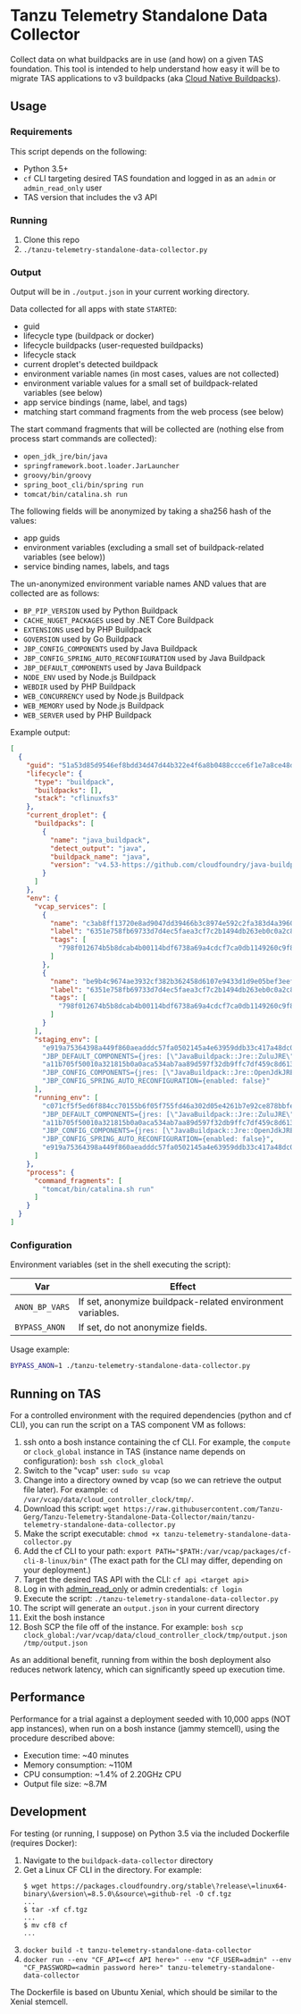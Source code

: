 # Tanzu Telemetry Standalone Data Collector
Collect data on what buildpacks are in use (and how) on a given TAS
foundation. This tool is intended to help understand how easy it will be to
migrate TAS applications to v3 buildpacks (aka [Cloud Native
Buildpacks](https://buildpacks.io/)).

## Usage

### Requirements

This script depends on the following:
- Python 3.5+
- `cf` CLI targeting desired TAS foundation and logged in as an
  `admin` or `admin_read_only` user
- TAS version that includes the v3 API

### Running

1. Clone this repo
1. `./tanzu-telemetry-standalone-data-collector.py`

### Output

Output will be in `./output.json` in your current working directory.

Data collected for all apps with state `STARTED`:
- guid
- lifecycle type (buildpack or docker)
- lifecycle buildpacks (user-requested buildpacks)
- lifecycle stack
- current droplet's detected buildpack
- environment variable names (in most cases, values are not collected)
- environment variable values for a small set of buildpack-related variables (see below)
- app service bindings (name, label, and tags)
- matching start command fragments from the web process (see below)

The start command fragments that will be collected are (nothing else from
process start commands are collected):
- `open_jdk_jre/bin/java `
- `springframework.boot.loader.JarLauncher`
- `groovy/bin/groovy `
- `spring_boot_cli/bin/spring run`
- `tomcat/bin/catalina.sh run`

The following fields will be anonymized by taking a sha256 hash of the values:
- app guids
- environment variables (excluding a small set of buildpack-related variables (see below))
- service binding names, labels, and tags

The un-anonymized environment variable names AND values that are collected are
as follows:
- `BP_PIP_VERSION` used by Python Buildpack
- `CACHE_NUGET_PACKAGES` used by .NET Core Buildpack
- `EXTENSIONS` used by PHP Buildpack
- `GOVERSION` used by Go Buildpack
- `JBP_CONFIG_COMPONENTS` used by Java Buildpack
- `JBP_CONFIG_SPRING_AUTO_RECONFIGURATION` used by Java Buildpack
- `JBP_DEFAULT_COMPONENTS` used by Java Buildpack
- `NODE_ENV` used by Node.js Buildpack
- `WEBDIR` used by PHP Buildpack
- `WEB_CONCURRENCY` used by Node.js Buildpack
- `WEB_MEMORY` used by Node.js Buildpack
- `WEB_SERVER` used by PHP Buildpack

Example output:
```json
[
  {
    "guid": "51a53d85d9546ef8bdd34d47d44b322e4f6a8b0488ccce6f1e7a8ce48d4e51e1",
    "lifecycle": {
      "type": "buildpack",
      "buildpacks": [],
      "stack": "cflinuxfs3"
    },
    "current_droplet": {
      "buildpacks": [
        {
          "name": "java_buildpack",
          "detect_output": "java",
          "buildpack_name": "java",
          "version": "v4.53-https://github.com/cloudfoundry/java-buildpack#526dbcce"
        }
      ]
    },
    "env": {
      "vcap_services": [
        {
          "name": "c3ab8ff13720e8ad9047dd39466b3c8974e592c2fa383d4a3960714caef0c4f2",
          "label": "6351e758fb69733d7d4ec5faea3cf7c2b1494db263eb0c0a2c889b2578114ec4",
          "tags": [
            "798f012674b5b8dcab4b00114bdf6738a69a4cdcf7ca0db1149260c9f81b73f7"
          ]
        },
        {
          "name": "be9b4c9674ae3932cf382b362458d6107e9433d1d9e05bef3eef187bb7785c05",
          "label": "6351e758fb69733d7d4ec5faea3cf7c2b1494db263eb0c0a2c889b2578114ec4",
          "tags": [
            "798f012674b5b8dcab4b00114bdf6738a69a4cdcf7ca0db1149260c9f81b73f7"
          ]
        }
      ],
      "staging_env": [
        "e919a75364398a449f860aeadddc57fa0502145a4e63959ddb33c417a48dc0da",
        "JBP_DEFAULT_COMPONENTS={jres: [\"JavaBuildpack::Jre::ZuluJRE\"]}",
        "a11b705f50010a321815b0a0aca534ab7aa89d597f32db9ffc7df459c8d61360",
        "JBP_CONFIG_COMPONENTS={jres: [\"JavaBuildpack::Jre::OpenJdkJRE\"]}",
        "JBP_CONFIG_SPRING_AUTO_RECONFIGURATION={enabled: false}"
      ],
      "running_env": [
        "c071cf5f5ed6f884cc70155b6f05f755fd46a302d05e4261b7e92ce878bbfed8",
        "JBP_DEFAULT_COMPONENTS={jres: [\"JavaBuildpack::Jre::ZuluJRE\"]}",
        "a11b705f50010a321815b0a0aca534ab7aa89d597f32db9ffc7df459c8d61360",
        "JBP_CONFIG_COMPONENTS={jres: [\"JavaBuildpack::Jre::OpenJdkJRE\"]}",
        "JBP_CONFIG_SPRING_AUTO_RECONFIGURATION={enabled: false}",
        "e919a75364398a449f860aeadddc57fa0502145a4e63959ddb33c417a48dc0da"
      ]
    },
    "process": {
      "command_fragments": [
        "tomcat/bin/catalina.sh run"
      ]
    }
  }
]
```

### Configuration

Environment variables (set in the shell executing the script):

|Var|Effect|
|-|-|
| `ANON_BP_VARS` | If set, anonymize buildpack-related environment variables. |
| `BYPASS_ANON` | If set, do not anonymize fields. |

Usage example:
```sh
BYPASS_ANON=1 ./tanzu-telemetry-standalone-data-collector.py
```

## Running on TAS

For a controlled environment with the required dependencies (python and cf
CLI), you can run the script on a TAS component VM as follows:

1. ssh onto a bosh instance containing the cf CLI. For example, the
   `compute` or `clock_global` instance in TAS (instance name depends
   on configuration): `bosh ssh clock_global`
1. Switch to the "vcap" user: `sudo su vcap`
1. Change into a directory owned by vcap (so we can retrieve the output file
   later). For example: `cd /var/vcap/data/cloud_controller_clock/tmp/`.
1. Download this script: `wget https://raw.githubusercontent.com/Tanzu-Gerg/Tanzu-Telemetry-Standalone-Data-Collector/main/tanzu-telemetry-standalone-data-collector.py`
1. Make the script executable: `chmod +x tanzu-telemetry-standalone-data-collector.py`
1. Add the cf CLI to your path: `export PATH="$PATH:/var/vcap/packages/cf-cli-8-linux/bin"`
   (The exact path for the CLI may differ, depending on your deployment.)
1. Target the desired TAS API with the CLI: `cf api <target api>`
1. Log in with
   [admin_read_only](https://downey.io/notes/dev/create-cloud-foundry-read-only-admin/)
   or admin credentials: `cf login`
1. Execute the script: `./tanzu-telemetry-standalone-data-collector.py`
1. The script will generate an `output.json` in your current directory
1. Exit the bosh instance
1. Bosh SCP the file off of the instance. For example:
   `bosh scp clock_global:/var/vcap/data/cloud_controller_clock/tmp/output.json /tmp/output.json`

As an additional benefit, running from within the bosh deployment also reduces
network latency, which can significantly speed up execution time.

## Performance

Performance for a trial against a deployment seeded with 10,000 apps (NOT app
instances), when run on a bosh instance (jammy stemcell), using the procedure
described above:
- Execution time: ~40 minutes
- Memory consumption: ~110M
- CPU consumption: ~1.4% of 2.20GHz CPU
- Output file size: ~8.7M

## Development

For testing (or running, I suppose) on Python 3.5 via the included Dockerfile (requires Docker):

1. Navigate to the `buildpack-data-collector` directory
1. Get a Linux CF CLI in the directory. For example:
   ```
   $ wget https://packages.cloudfoundry.org/stable\?release\=linux64-binary\&version\=8.5.0\&source\=github-rel -O cf.tgz
   ...
   $ tar -xf cf.tgz
   ...
   $ mv cf8 cf
   ...
   ```
1. `docker build -t tanzu-telemetry-standalone-data-collector`
1. `docker run --env "CF_API=<cf API here>" --env "CF_USER=admin" --env "CF_PASSWORD=<admin password here>" tanzu-telemetry-standalone-data-collector`

The Dockerfile is based on Ubuntu Xenial, which should be similar to the Xenial stemcell.
